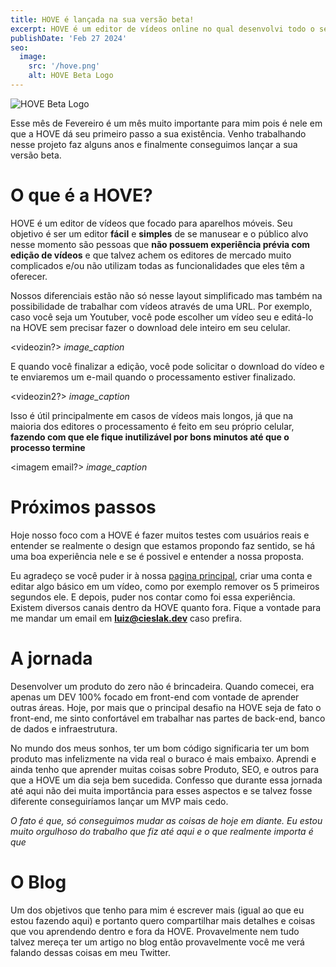 ```yaml
---
title: HOVE é lançada na sua versão beta!
excerpt: HOVE é um editor de vídeos online no qual desenvolvi todo o seu código fonte do zero. Aqui compartilho alguns detalhes sobre essa jornada.
publishDate: 'Feb 27 2024'
seo:
  image:
    src: '/hove.png'
    alt: HOVE Beta Logo
---
```


![HOVE Beta Logo](/hove.png)

Esse mês de Fevereiro é um mês muito importante para mim pois é nele em que a HOVE dá seu primeiro passo a sua existência. Venho trabalhando nesse projeto faz alguns anos e finalmente conseguimos lançar a sua versão beta.

# O que é a HOVE?

HOVE é um editor de vídeos que focado para aparelhos móveis. Seu objetivo é ser um editor **fácil** e **simples** de se manusear e o público alvo nesse momento são pessoas que **não possuem experiência prévia com edição de vídeos** e que talvez achem os editores de mercado muito complicados e/ou não utilizam todas as funcionalidades que eles têm a oferecer.

Nossos diferenciais estão não só nesse layout simplificado mas também na possibilidade de trabalhar com vídeos através de uma URL. Por exemplo, caso você seja um Youtuber, você pode escolher um vídeo seu e editá-lo na HOVE sem precisar fazer o download dele inteiro em seu celular.

<videozin?>
_image_caption_

E quando você finalizar a edição, você pode solicitar o download do vídeo e te enviaremos um e-mail quando o processamento estiver finalizado.

<videozin2?>
_image_caption_

Isso é útil principalmente em casos de vídeos mais longos, já que na maioria dos editores o processamento é feito em seu próprio celular, **fazendo com que ele fique inutilizável por bons minutos até que o processo termine**

<imagem email?>
_image_caption_

# Próximos passos

Hoje nosso foco com a HOVE é fazer muitos testes com usuários reais e entender se realmente o design que estamos propondo faz sentido, se há uma boa experiência nele e se é possivel e entender a nossa proposta.

Eu agradeço se você puder ir à nossa [pagina principal](https://hove.video), criar uma conta e editar algo básico em um vídeo, como por exemplo remover os 5 primeiros segundos ele. E depois, puder nos contar como foi essa experiência. Existem diversos canais dentro da HOVE quanto fora. Fique a vontade para me mandar um email em **luiz@cieslak.dev** caso prefira.

# A jornada

Desenvolver um produto do zero não é brincadeira. Quando comecei, era apenas um DEV 100% focado em front-end com vontade de aprender outras áreas. Hoje, por mais que o principal desafio na HOVE seja de fato o front-end, me sinto confortável em trabalhar nas partes de back-end, banco de dados e infraestrutura.

No mundo dos meus sonhos, ter um bom código significaria ter um bom produto mas infelizmente na vida real o buraco é mais embaixo. Aprendi e ainda tenho que aprender muitas coisas sobre Produto, SEO, e outros para que a HOVE um dia seja bem sucedida. Confesso que durante essa jornada até aqui não dei muita importância para esses aspectos e se talvez fosse diferente conseguiríamos lançar um MVP mais cedo.

_O fato é que, só conseguimos mudar as coisas de hoje em diante. Eu estou muito orgulhoso do trabalho que fiz até aqui e o que realmente importa é que_

# O Blog

Um dos objetivos que tenho para mim é escrever mais (igual ao que eu estou fazendo aqui) e portanto quero compartilhar mais detalhes e coisas que vou aprendendo dentro e fora da HOVE. Provavelmente nem tudo talvez mereça ter um artigo no blog então provavelmente você me verá falando dessas coisas em meu Twitter.
